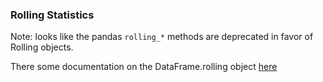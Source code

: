 ### Rolling Statistics

Note: looks like the pandas `rolling_*` methods are deprecated in favor of Rolling objects.

There some documentation on the DataFrame.rolling object [here](https://pandas-docs.github.io/pandas-docs-travis/generated/pandas.DataFrame.rolling.html#pandas.DataFrame.rolling)
